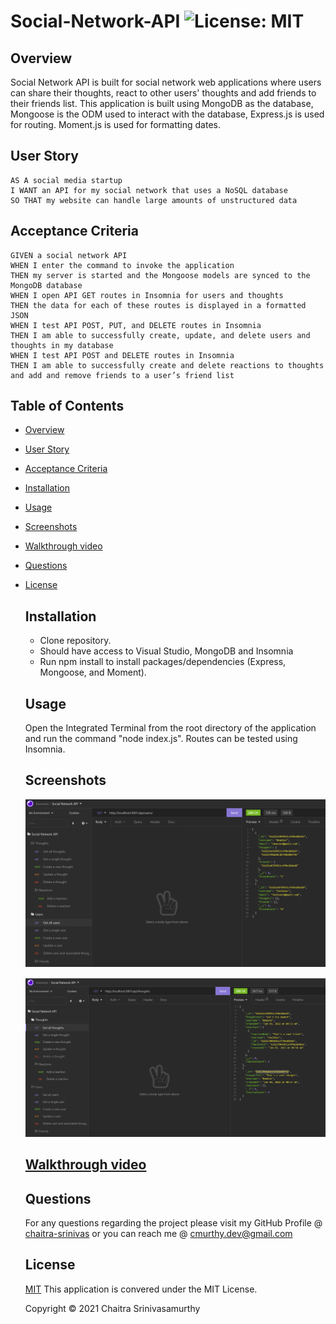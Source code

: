 # Social-Network-API ![License: MIT](https://img.shields.io/badge/License-MIT-yellow.svg)

## Overview

Social Network API is built for social network web applications where users can share their thoughts, react to other users' thoughts and add friends to their friends list.  This application is built using MongoDB as the database, Mongoose is the ODM used to interact with the database, Express.js is used for routing. Moment.js is used for formatting dates.

## User Story

```
AS A social media startup
I WANT an API for my social network that uses a NoSQL database
SO THAT my website can handle large amounts of unstructured data

```

## Acceptance Criteria

```
GIVEN a social network API
WHEN I enter the command to invoke the application
THEN my server is started and the Mongoose models are synced to the MongoDB database
WHEN I open API GET routes in Insomnia for users and thoughts
THEN the data for each of these routes is displayed in a formatted JSON
WHEN I test API POST, PUT, and DELETE routes in Insomnia
THEN I am able to successfully create, update, and delete users and thoughts in my database
WHEN I test API POST and DELETE routes in Insomnia
THEN I am able to successfully create and delete reactions to thoughts and add and remove friends to a user’s friend list

```

## Table of Contents

- [Overview](#overview)
- [User Story](#user-story)
- [Acceptance Criteria](#acceptance-criteria)
- [Installation](#installation)
- [Usage](#usage)
- [Screenshots](#screenshots)
- [Walkthrough video](#walkthrough-video)
- [Questions](#questions)
- [License](#license)

  ## Installation

  - Clone repository.
  - Should have access to Visual Studio, MongoDB and Insomnia
  - Run npm install to install packages/dependencies (Express, Mongoose, and Moment).

  ## Usage

  Open the Integrated Terminal from the root directory of the application and run the command "node index.js". Routes can be tested using Insomnia.

  ## Screenshots

  ![Users](/assets/Users.png)

  ![Thoughts](/assets/Thoughts.png)
 
  ## [Walkthrough video](https://drive.google.com/file/d/1hoxa2f2BH0lcEajkGP88Q7QhkQ8WqXPH/view?usp=sharing)

  ## Questions

  For any questions regarding the project please visit my
  GitHub Profile @
  [chaitra-srinivas](https://github.com/dfdfgfd)
  or you can reach me @ cmurthy.dev@gmail.com

  ## License

  [MIT](https://opensource.org/licenses/MIT)
  This application is convered under the MIT License.

  Copyright © 2021 Chaitra Srinivasamurthy
